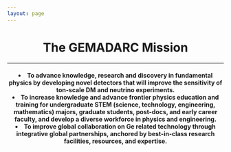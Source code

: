 ```yaml
---
layout: page
---
```

<h4></h4>
</div>
<header class="business-header">
	<div class="container">
		<div class="row">
			<div class="col-lg-12">
				<!--<img class="img-responsive" src="https://drive.google.com/uc?id=0BwM7XYhFgK7oY1ZFYTZlZUE3eVE" alt="">-->
					<h1 class="tagline">The GEMADARC Mission</h1>
					<hr class="star-light">
					<h4 class="tagline">
					<li>To advance knowledge, research and discovery in fundamental physics by developing novel detectors that will improve the sensitivity of ton-scale DM and neutrino experiments.</li>
					<li>To increase knowledge and advance frontier physics education and training for undergraduate STEM (science, technology, engineering, mathematics) majors, graduate students, post-docs, and early career faculty, and develop a diverse workforce in physics and engineering.</li>
					<li>To improve global collaboration on Ge related technology through integrative global partnerships, anchored by best-in-class research facilities, resources, and expertise.</li>
					<h4>
			</div>
		</div>
	</div>
</header>
<div class="container">
